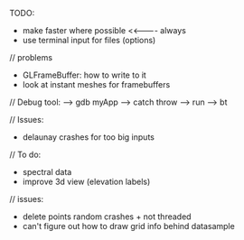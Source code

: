 TODO:
- make faster where possible                                        <<---- always
- use terminal input for files (options)

// problems
- GLFrameBuffer: how to write to it
- look at instant meshes for framebuffers

// Debug tool:
--> gdb myApp
--> catch throw
--> run
--> bt

// Issues:
- delaunay crashes for too big inputs

// To do:
- spectral data
- improve 3d view (elevation labels)

// issues:
- delete points random crashes + not threaded
- can't figure out how to draw grid info behind datasample